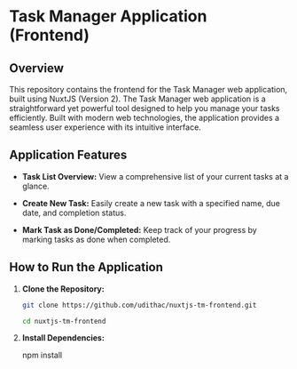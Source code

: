 # Task Manager Application (Frontend)

## Overview

This repository contains the frontend for the Task Manager web application, built using NuxtJS (Version 2). The Task Manager web application is a straightforward yet powerful tool designed to help you manage your tasks efficiently. Built with modern web technologies, the application provides a seamless user experience with its intuitive interface.

## Application Features

- **Task List Overview:** View a comprehensive list of your current tasks at a glance.

- **Create New Task:** Easily create a new task with a specified name, due date, and completion status.

- **Mark Task as Done/Completed:** Keep track of your progress by marking tasks as done when completed.

## How to Run the Application

1. **Clone the Repository:**

   ```bash
   git clone https://github.com/udithac/nuxtjs-tm-frontend.git

   cd nuxtjs-tm-frontend

2. **Install Dependencies:**

   npm install
